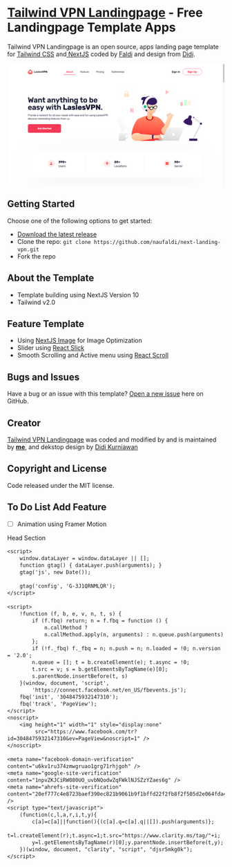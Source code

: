 # [Tailwind VPN Landingpage](https://next-landing-vpn.vercel.app/) - Free Landingpage Template Apps

Tailwind VPN Landingpage is an open source, apps landing page template for [Tailwind CSS](https://tailwindcss.com/) and[ NextJS](nextjs.org/) coded by [Faldi](twitter.com/f2aldi) and design from [Didi](https://twitter.com/didiikurniawann).

![Landing Page](./landingpage.png)

## Getting Started

Choose one of the following options to get started:

- [Download the latest release](https://github.com/naufaldi/next-landing-vpn/archive/main.zip)
- Clone the repo: `git clone https://github.com/naufaldi/next-landing-vpn.git`
- Fork the repo

## About the Template

- Template building using NextJS Version 10
- Tailwind v2.0

## Feature Template

- Using [NextJS Image](https://nextjs.org/docs/api-reference/next/image) for Image Optimization
- Slider using [React Slick](https://react-slick.neostack.com/docs/api)
- Smooth Scrolling and Active menu using [React Scroll](https://www.npmjs.com/package/react-scroll)

## Bugs and Issues

Have a bug or an issue with this template? [Open a new issue](https://github.com/naufaldi/next-landing-vpn/issues/new) here on GitHub.

## Creator

[Tailwind VPN Landingpage](https://next-landing-vpn.vercel.app/) was coded and modified by and is maintained by **[me](https://github.com/naufaldi/)**, and dekstop design by [Didi Kurniawan](https://twitter.com/didiikurniawann)

## Copyright and License

Code released under the MIT license.

## To Do List Add Feature

- [ ] Animation using Framer Motion



Head Section

 <script async src="https://www.googletagmanager.com/gtag/js?id=G-3J1QRNMLQR"></script>
    <script>
        window.dataLayer = window.dataLayer || [];
        function gtag() { dataLayer.push(arguments); }
        gtag('js', new Date());

        gtag('config', 'G-3J1QRNMLQR');
    </script>

    <script>
        !function (f, b, e, v, n, t, s) {
            if (f.fbq) return; n = f.fbq = function () {
                n.callMethod ?
                n.callMethod.apply(n, arguments) : n.queue.push(arguments)
            };
            if (!f._fbq) f._fbq = n; n.push = n; n.loaded = !0; n.version = '2.0';
            n.queue = []; t = b.createElement(e); t.async = !0;
            t.src = v; s = b.getElementsByTagName(e)[0];
            s.parentNode.insertBefore(t, s)
        }(window, document, 'script',
            'https://connect.facebook.net/en_US/fbevents.js');
        fbq('init', '3048475932147310');
        fbq('track', 'PageView');
    </script>
    <noscript>
        <img height="1" width="1" style="display:none"
             src="https://www.facebook.com/tr?id=3048475932147310&ev=PageView&noscript=1" />
    </noscript>

    <meta name="facebook-domain-verification" content="u6kv1ru374zmwgruao1grg71rhjgoh" />
    <meta name="google-site-verification" content="1npvZKJCiRW080UO_uvbNQodwZqFWklNJSZzYZaes6g" />
    <meta name="ahrefs-site-verification" content="20ef777c4e8723baef390ec821b9061b9f1bffd22f2fb8f2f505d2e064fda473" />
    <script type="text/javascript">
        (function(c,l,a,r,i,t,y){
            c[a]=c[a]||function(){(c[a].q=c[a].q||[]).push(arguments)};
            t=l.createElement(r);t.async=1;t.src="https://www.clarity.ms/tag/"+i;
            y=l.getElementsByTagName(r)[0];y.parentNode.insertBefore(t,y);
        })(window, document, "clarity", "script", "djsr5mkg0k");
    </script>
   